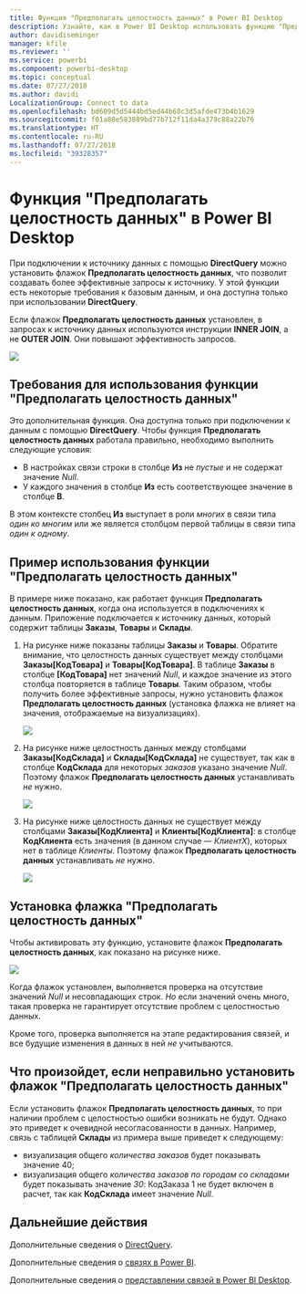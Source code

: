 ```yaml
---
title: Функция "Предполагать целостность данных" в Power BI Desktop
description: Узнайте, как в Power BI Desktop использовать функцию "Предполагать целостность данных" с помощью DirectQuery.
author: davidiseminger
manager: kfile
ms.reviewer: ''
ms.service: powerbi
ms.component: powerbi-desktop
ms.topic: conceptual
ms.date: 07/27/2018
ms.author: davidi
LocalizationGroup: Connect to data
ms.openlocfilehash: bd609d5d5444bd5ed44b68c3d5afde473b4b1629
ms.sourcegitcommit: f01a88e583889bd77b712f11da4a379c88a22b76
ms.translationtype: HT
ms.contentlocale: ru-RU
ms.lasthandoff: 07/27/2018
ms.locfileid: "39328357"
---
```

# <a name="assume-referential-integrity-settings-in-power-bi-desktop"></a>Функция "Предполагать целостность данных" в Power BI Desktop
При подключении к источнику данных с помощью **DirectQuery** можно установить флажок **Предполагать целостность данных**, что позволит создавать более эффективные запросы к источнику. У этой функции есть некоторые требования к базовым данным, и она доступна только при использовании **DirectQuery**.

Если флажок **Предполагать целостность данных** установлен, в запросах к источнику данных используются инструкции **INNER JOIN**, а не **OUTER JOIN**. Они повышают эффективность запросов.

![](media/desktop-assume-referential-integrity/assume-referential-integrity_1.png)

## <a name="requirements-for-using-assume-referential-integrity"></a>Требования для использования функции "Предполагать целостность данных"
Это дополнительная функция. Она доступна только при подключении к данным с помощью **DirectQuery**. Чтобы функция **Предполагать целостность данных** работала правильно, необходимо выполнить следующие условия:

* В настройках связи строки в столбце **Из** не *пустые* и не содержат значение *Null*.
* У каждого значения в столбце **Из** есть соответствующее значение в столбце **В**.

В этом контексте столбец **Из** выступает в роли *многих* в связи типа *один ко многим* или же является столбцом первой таблицы в связи типа *один к одному*.

## <a name="example-of-using-assume-referential-integrity"></a>Пример использования функции "Предполагать целостность данных"
В примере ниже показано, как работает функция **Предполагать целостность данных**, когда она используется в подключениях к данным. Приложение подключается к источнику данных, который содержит таблицы **Заказы**, **Товары** и **Склады**.

1. На рисунке ниже показаны таблицы **Заказы** и **Товары**. Обратите внимание, что целостность данных существует между столбцами **Заказы[КодТовара]** и **Товары[КодТовара]**. В таблице **Заказы** в столбце **[КодТовара]** нет значений *Null*, и каждое значение из этого столбца повторяется в таблице **Товары**. Таким образом, чтобы получить более эффективные запросы, нужно установить флажок **Предполагать целостность данных** (установка флажка не влияет на значения, отображаемые на визуализациях).
   
   ![](media/desktop-assume-referential-integrity/assume-referential-integrity_2.png)
2. На рисунке ниже целостность данных между столбцами **Заказы[КодСклада]** и **Склады[КодСклада]** не существует, так как в столбце **КодСклада** для некоторых *заказов* указано значение *Null*. Поэтому флажок **Предполагать целостность данных** устанавливать *не* нужно.
   
   ![](media/desktop-assume-referential-integrity/assume-referential-integrity_3.png)
3. На рисунке ниже целостность данных не существует между столбцами **Заказы[КодКлиента]** и **Клиенты[КодКлиента]**: в столбце **КодКлиента** есть значения (в данном случае — *КлиентX*), которых нет в таблице *Клиенты*. Поэтому флажок **Предполагать целостность данных** устанавливать *не* нужно.
   
   ![](media/desktop-assume-referential-integrity/assume-referential-integrity_4.png)

## <a name="setting-assume-referential-integrity"></a>Установка флажка "Предполагать целостность данных"
Чтобы активировать эту функцию, установите флажок **Предполагать целостность данных**, как показано на рисунке ниже.

![](media/desktop-assume-referential-integrity/assume-referential-integrity_1.png)

Когда флажок установлен, выполняется проверка на отсутствие значений *Null* и несовпадающих строк. *Но* если значений очень много, такая проверка не гарантирует отсутствие проблем с целостностью данных.

Кроме того, проверка выполняется на этапе редактирования связей, и все будущие изменения в данных в ней *не* учитываются.

## <a name="what-happens-if-you-incorrectly-set-assume-referential-integrity"></a>Что произойдет, если неправильно установить флажок "Предполагать целостность данных"
Если установить флажок **Предполагать целостность данных**, то при наличии проблем с целостностью ошибки возникать не будут. Однако это приведет к очевидной несогласованности в данных. Например, связь с таблицей **Склады** из примера выше приведет к следующему:

* визуализация общего *количества заказов* будет показывать значение 40;
* визуализация общего *количества заказов по городам со складами* будет показывать значение *30*: КодЗаказа 1 не будет включен в расчет, так как **КодСклада** имеет значение *Null*.

## <a name="next-steps"></a>Дальнейшие действия
Дополнительные сведения о [DirectQuery](desktop-use-directquery.md).

Дополнительные сведения о [связях в Power BI](desktop-create-and-manage-relationships.md).

Дополнительные сведения о [представлении связей в Power BI Desktop](desktop-relationship-view.md).

